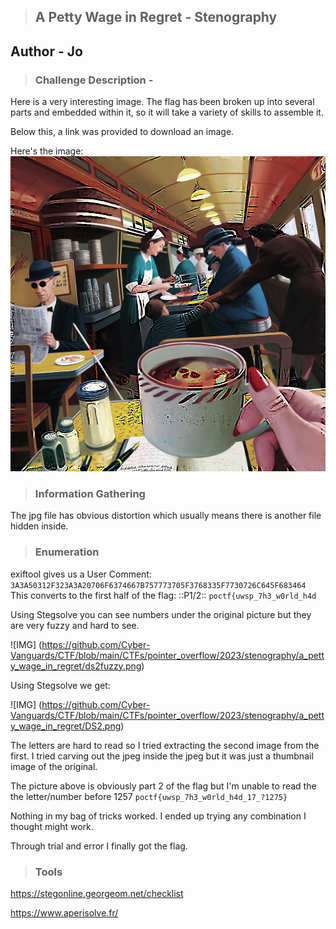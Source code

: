 > ## A Petty Wage in Regret - Stenography
Author - Jo
---

> ### Challenge Description -

Here is a very interesting image. The flag has been broken up into several parts and embedded within it, so it will take a variety of skills to assemble it.

Below this, a link was provided to download an image.

Here's the image:
![IMG](https://github.com/Cyber-Vanguards/CTF/blob/main/CTFs/pointer_overflow/2023/stenography/a_petty_wage_in_regret/DF2.jpg)

> ### Information Gathering

The jpg file has obvious distortion which usually means there is another file hidden inside.

> ### Enumeration

exiftool gives us a User Comment: `3A3A50312F323A3A20706F6374667B757773705F3768335F7730726C645F683464` 
This converts to the first half of the flag: ::P1/2:: `poctf{uwsp_7h3_w0rld_h4d`

Using Stegsolve you can see numbers under the original picture but they are very fuzzy and hard to see.

![IMG] (https://github.com/Cyber-Vanguards/CTF/blob/main/CTFs/pointer_overflow/2023/stenography/a_petty_wage_in_regret/ds2fuzzy.png)

Using Stegsolve we get:

![IMG] (https://github.com/Cyber-Vanguards/CTF/blob/main/CTFs/pointer_overflow/2023/stenography/a_petty_wage_in_regret/DS2.png)

The letters are hard to read so I tried extracting the second image from the first. I tried carving out the jpeg inside the jpeg but it was just a thumbnail image of the original.

The picture above is obviously part 2 of the flag but I'm unable to read the the letter/number before 1257 `poctf{uwsp_7h3_w0rld_h4d_17_?1275}`

Nothing in my bag of tricks worked. I ended up trying any combination I thought might work.

Through trial and error I finally got the flag.

> ### Tools

https://stegonline.georgeom.net/checklist

https://www.aperisolve.fr/